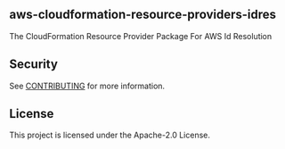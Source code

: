## aws-cloudformation-resource-providers-idres

The CloudFormation Resource Provider Package For AWS Id Resolution

## Security

See [CONTRIBUTING](CONTRIBUTING.md#security-issue-notifications) for more information.

## License

This project is licensed under the Apache-2.0 License.

